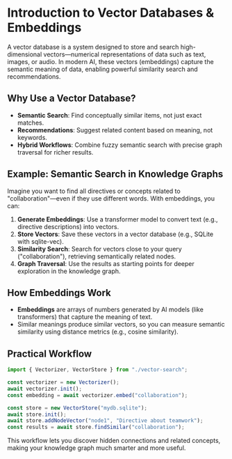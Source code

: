 # Introduction to Vector Databases & Embeddings

A vector database is a system designed to store and search high-dimensional vectors—numerical representations of data such as text, images, or audio. In modern AI, these vectors (embeddings) capture the semantic meaning of data, enabling powerful similarity search and recommendations.

## Why Use a Vector Database?

- **Semantic Search**: Find conceptually similar items, not just exact matches.
- **Recommendations**: Suggest related content based on meaning, not keywords.
- **Hybrid Workflows**: Combine fuzzy semantic search with precise graph traversal for richer results.

## Example: Semantic Search in Knowledge Graphs

Imagine you want to find all directives or concepts related to "collaboration"—even if they use different words. With embeddings, you can:

1. **Generate Embeddings**: Use a transformer model to convert text (e.g., directive descriptions) into vectors.
2. **Store Vectors**: Save these vectors in a vector database (e.g., SQLite with sqlite-vec).
3. **Similarity Search**: Search for vectors close to your query ("collaboration"), retrieving semantically related nodes.
4. **Graph Traversal**: Use the results as starting points for deeper exploration in the knowledge graph.

## How Embeddings Work

- **Embeddings** are arrays of numbers generated by AI models (like transformers) that capture the meaning of text.
- Similar meanings produce similar vectors, so you can measure semantic similarity using distance metrics (e.g., cosine similarity).

## Practical Workflow

```ts
import { Vectorizer, VectorStore } from "./vector-search";

const vectorizer = new Vectorizer();
await vectorizer.init();
const embedding = await vectorizer.embed("collaboration");

const store = new VectorStore("mydb.sqlite");
await store.init();
await store.addNodeVector("node1", "Directive about teamwork");
const results = await store.findSimilar("collaboration");
```

This workflow lets you discover hidden connections and related concepts, making your knowledge graph much smarter and more useful.
